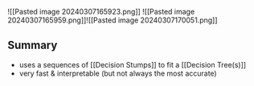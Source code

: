 ![[Pasted image 20240307165923.png]]
![[Pasted image 20240307165959.png]]![[Pasted image 20240307170051.png]]

## Summary
- uses a sequences of [[Decision Stumps]] to fit a [[Decision Tree(s)]]
- very fast & interpretable (but not always the most accurate)